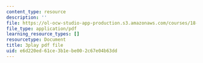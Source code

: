 ```yaml
---
content_type: resource
description: ''
file: https://ol-ocw-studio-app-production.s3.amazonaws.com/courses/18-065-matrix-methods-in-data-analysis-signal-processing-and-machine-learning-spring-2018/e6d220ed61ce3b1ebe002c67e04b63dd_rYz83XPxiZo.pdf
file_type: application/pdf
learning_resource_types: []
resourcetype: Document
title: 3play pdf file
uid: e6d220ed-61ce-3b1e-be00-2c67e04b63dd
---
```

